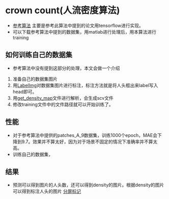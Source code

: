 # crown count(人流密度算法)
 * [参考算法](https://github.com/svishwa/crowdcount-mcnn) 主要是参考此算法中提到的论文用tensorflow进行实现。
 * 可以下载参考算法中提到的数据集，用matlab进行处理后，用本算法进行training
## 如何训练自己的数据集
 * 参考算法中没有提到这部分的处理，本文会做一个介绍
 1. 准备自己的数据集图片
 2. 用[LabelImg](https://github.com/tzutalin/labelImg)对数据集图片进行标注，标注方法就是将人头框出来label写入head即可。
 3. 用[get_density_map](https://github.com/stesha2016/tensorflow-crowdcount/blob/master/data_preparation/get_density_map.py)文件进行解析，会生成scv文件
 4. 修改training文件中的文件路径就可以开始训练了。
## 性能
 * 对于参考算法中提供的patches_A_9数据集，训练1000个epoch，MAE会下降到9.7。效果并不算太好，因为对于场景不固定的情况下准确率并不算太高。
 * 训练自己的数据集，
## 结果
 * 预测可以得到图片的人头数，还可以得到density的图片。根据density的图片可以得到标注人头的图片
 [分屏标记](https://github.com/stesha2016/tensorflow-crowdcount/blob/master/images/test.jpg)
